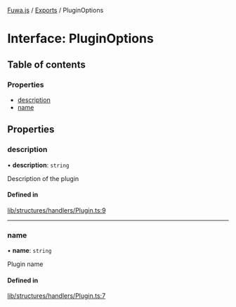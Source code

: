 [Fuwa.js](../README.md) / [Exports](../modules.md) / PluginOptions

# Interface: PluginOptions

## Table of contents

### Properties

- [description](PluginOptions.md#description)
- [name](PluginOptions.md#name)

## Properties

### description

• **description**: `string`

Description of the plugin

#### Defined in

[lib/structures/handlers/Plugin.ts:9](https://github.com/Fuwajs/Fuwa.js/blob/8345c96/src/lib/structures/handlers/Plugin.ts#L9)

___

### name

• **name**: `string`

Plugin name

#### Defined in

[lib/structures/handlers/Plugin.ts:7](https://github.com/Fuwajs/Fuwa.js/blob/8345c96/src/lib/structures/handlers/Plugin.ts#L7)
